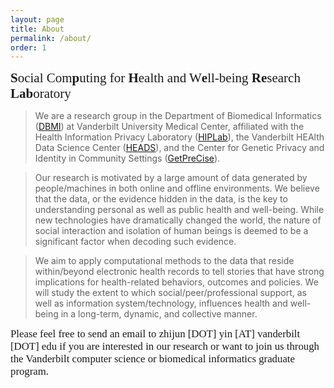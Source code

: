 ```yaml
---
layout: page
title: About
permalink: /about/
order: 1
---
```

<!-- 
![#Sphere Lab](/images/lab_logo.png){:height="75%" width="75%"}
-->

<span style="font-family:Papyrus; font-size:1.5em;"> **S**ocial Com**p**uting for **H**ealth and W**e**ll-being **Re**search **Lab**oratory </span>

<!--- <span style="font-family:Papyrus; font-size:1.2em; text-align:justify"> Who We Are </span> --->

> We are a research group in the Department of Biomedical Informatics ([DBMI](https://www.vumc.org/dbmi/)) at Vanderbilt University Medical Center, affiliated with the Health Information Privacy Laboratory ([HIPLab](https://hiplab.mc.vanderbilt.edu)), the Vanderbilt HEAlth Data Science Center ([HEADS](https://www.vumc.org/heads)), and the Center for Genetic Privacy and Identity in Community Settings ([GetPreCise](https://www.vumc.org/getprecise/)). 

<!--- <span style="font-family:Papyrus; font-size:1.2em; text-align:justify"> Motivation </span> --->
> Our research is motivated by a large amount of data generated by people/machines in both online and offline environments. We believe that the data, or the evidence hidden in the data, is the key to understanding personal as well as public health and well-being. While new technologies have dramatically changed the world, the nature of social interaction and isolation of human beings is deemed to be a significant factor when decoding such evidence. 

<!--- <span style="font-family:Papyrus; font-size:1.2em;  text-align: justify"> Aim </span> --->
> We aim to apply computational methods to the data that reside within/beyond electronic health records to tell stories that have strong implications for health-related behaviors, outcomes and policies. We will study the extent to which social/peer/professional support, as well as information system/technology, influences health and well-being in a long-term, dynamic, and collective manner. 

<!-- 
> We aim to apply social computing, data mining, machine learning, and natural language processing techniques 
> to analyzing, modeling and predicting health-related behaviors and outcomes through using the data that reside within/beyond 
> traditional electronic health records. We will study the extent to which social/peer/professional support, as well as information 
> system/device/technology, influences health and well-being in a long-term, dynamic, and collective fashion. 
-->

<!--- <span style="font-family:Papyrus; font-size:1.2em;"> Collaboration </span> 
> We are collaborating researchers from computer science, biomedical informatics, biostatistics, medicine, genetics, and sociology to 
> solve the challenges in this exciting research area. 

--->


<span style="font-family:Papyrus; font-size:1.2em; text-align: justify"> Please feel free to send an email to zhijun [DOT] yin [AT] vanderbilt [DOT] edu if you are interested in our research or want to join us through the Vanderbilt computer science or biomedical informatics graduate program.</span>